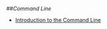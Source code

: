 ##_Command Line_

- [Introduction to the Command Line](http://blog.teamtreehouse.com/introduction-to-the-mac-os-x-command-line)